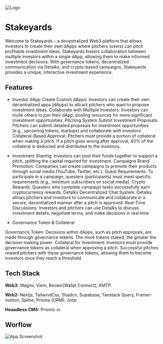 
![Logo](https://media.discordapp.net/attachments/1285946541202477159/1285987428515057859/Untitled_3.png?ex=66ec449f&is=66eaf31f&hm=57fc2868723a7b64225f84caa455dbb3d8e68f7a3e1f40dc7d29b3fbc9aa7d1e&=&format=webp&quality=lossless&width=1207&height=386)


# **Stakeyards**

Welcome to Stakeyards – a decentralized Web3 platform that allows investors to create their own dApps where pitchers (users) can pitch profitable investment ideas. Stakeyards fosters collaboration between multiple investors within a single dApp, allowing them to make informed investment decisions. With governance tokens, decentralized communication via Detalks, and crypto-based campaigns, Stakeyards provides a unique, interactive investment experience.


## Features

- Investor dApp
Create Custom dApps: Investors can create their own decentralized apps (dApps) to attract pitchers who want to propose investment ideas.
Collaborate with Multiple Investors: Investors can invite others to join their dApp, pooling resources for more significant investment opportunities.
Pitching System
Submit Investment Proposals: Pitchers can submit detailed proposals for investment opportunities (e.g., upcoming tokens, startups) and collaborate with investors.
Collateral-Based Approval: Pitchers must provide a portion of collateral when making a pitch. If a pitch goes wrong after approval, 40% of the collateral is deducted and distributed to the investors.

- Investment Sharing:
 Investors can pool their funds together to support a pitch, splitting the capital required for investment.
Campaigns
Brand Promotion: Companies can create campaigns to promote their products through social media (YouTube, Twitter, etc.).
Quest Requirements: To participate in a campaign, questers (participants) must meet specific requirements (e.g., minimum subscribers on social media).
Crypto Rewards: Questers who complete campaign tasks successfully earn cryptocurrency rewards.
Detalks
Decentralized Chat System: Detalks allows pitchers and investors to communicate and collaborate in a secure, decentralized manner after a pitch is approved.
Real-Time Discussions: Investors and pitchers can use Detalks to discuss investment details, negotiate terms, and make decisions in real time.

- Governance Token & Collateral

Governance Token: Decisions within dApps, such as pitch approvals, are made through governance tokens. The more tokens staked, the greater the decision-making power.
Collateral for Investment: Investors must provide governance tokens as collateral when approving a pitch. Successful pitches reward pitchers with these governance tokens, allowing them to become investors once they reach a threshold.


## Tech Stack

**Web3:** Wagmi, Viem, Reown(Wallet Connect), XMTP

**Web2:** Nextjs, TailwindCss, Shadcn, Supabase, Tanstack Query, Framer-motion, Spline, Prisma (ORM), Jotai

**Heaadless CMS:**   Prismic.io


## Worflow

![App Screenshot](https://shahhsujal.vercel.app/_next/image?url=%2Fprojects%2Faspect2.jpg&w=3840&q=75)



